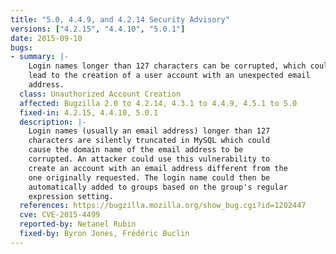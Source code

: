 ```yaml
---
title: "5.0, 4.4.9, and 4.2.14 Security Advisory"
versions: ["4.2.15", "4.4.10", "5.0.1"]
date: 2015-09-10
bugs:
- summary: |-
    Login names longer than 127 characters can be corrupted, which could
    lead to the creation of a user account with an unexpected email
    address.
  class: Unauthorized Account Creation
  affected: Bugzilla 2.0 to 4.2.14, 4.3.1 to 4.4.9, 4.5.1 to 5.0
  fixed-in: 4.2.15, 4.4.10, 5.0.1
  description: |-
    Login names (usually an email address) longer than 127
    characters are silently truncated in MySQL which could
    cause the domain name of the email address to be
    corrupted. An attacker could use this vulnerability to
    create an account with an email address different from the
    one originally requested. The login name could then be
    automatically added to groups based on the group's regular
    expression setting.
  references: https://bugzilla.mozilla.org/show_bug.cgi?id=1202447
  cve: CVE-2015-4499
  reported-by: Netanel Rubin
  fixed-by: Byron Jones, Frédéric Buclin
---
```

